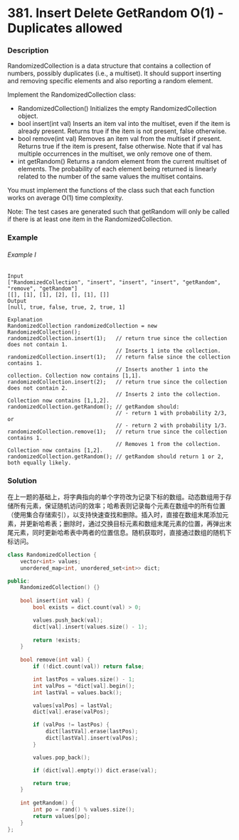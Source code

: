 # 381. Insert Delete GetRandom O(1) - Duplicates allowed

### Description

RandomizedCollection is a data structure that contains a collection of numbers, possibly duplicates (i.e., a multiset). It should support inserting and removing specific elements and also reporting a random element.

Implement the RandomizedCollection class:

- RandomizedCollection() Initializes the empty RandomizedCollection object.
- bool insert(int val) Inserts an item val into the multiset, even if the item is already present. Returns true if the item is not present, false otherwise.
- bool remove(int val) Removes an item val from the multiset if present. Returns true if the item is present, false otherwise. Note that if val has multiple occurrences in the multiset, we only remove one of them.
- int getRandom() Returns a random element from the current multiset of elements. The probability of each element being returned is linearly related to the number of the same values the multiset contains.

You must implement the functions of the class such that each function works on average O(1) time complexity.

Note: The test cases are generated such that getRandom will only be called if there is at least one item in the RandomizedCollection.

### Example

###### Example I

```
Input
["RandomizedCollection", "insert", "insert", "insert", "getRandom", "remove", "getRandom"]
[[], [1], [1], [2], [], [1], []]
Output
[null, true, false, true, 2, true, 1]

Explanation
RandomizedCollection randomizedCollection = new RandomizedCollection();
randomizedCollection.insert(1);   // return true since the collection does not contain 1.
                                  // Inserts 1 into the collection.
randomizedCollection.insert(1);   // return false since the collection contains 1.
                                  // Inserts another 1 into the collection. Collection now contains [1,1].
randomizedCollection.insert(2);   // return true since the collection does not contain 2.
                                  // Inserts 2 into the collection. Collection now contains [1,1,2].
randomizedCollection.getRandom(); // getRandom should:
                                  // - return 1 with probability 2/3, or
                                  // - return 2 with probability 1/3.
randomizedCollection.remove(1);   // return true since the collection contains 1.
                                  // Removes 1 from the collection. Collection now contains [1,2].
randomizedCollection.getRandom(); // getRandom should return 1 or 2, both equally likely.
```

### Solution

在上一题的基础上，将字典指向的单个字符改为记录下标的数组。动态数组用于存储所有元素，保证随机访问的效率；哈希表则记录每个元素在数组中的所有位置（使用集合存储索引），以支持快速查找和删除。插入时，直接在数组末尾添加元素，并更新哈希表；删除时，通过交换目标元素和数组末尾元素的位置，再弹出末尾元素，同时更新哈希表中两者的位置信息。随机获取时，直接通过数组的随机下标访问。

```c++
class RandomizedCollection {
    vector<int> values;
    unordered_map<int, unordered_set<int>> dict; 

public:
    RandomizedCollection() {}
    
    bool insert(int val) {
        bool exists = dict.count(val) > 0;

        values.push_back(val);
        dict[val].insert(values.size() - 1);
        
        return !exists;
    }
    
    bool remove(int val) {
        if (!dict.count(val)) return false;

        int lastPos = values.size() - 1;
        int valPos = *dict[val].begin();
        int lastVal = values.back();

        values[valPos] = lastVal;
        dict[val].erase(valPos);

        if (valPos != lastPos) {
            dict[lastVal].erase(lastPos);
            dict[lastVal].insert(valPos);
        }

        values.pop_back();

        if (dict[val].empty()) dict.erase(val);

        return true;
    }
    
    int getRandom() {
        int po = rand() % values.size();
        return values[po];
    }
};
```
